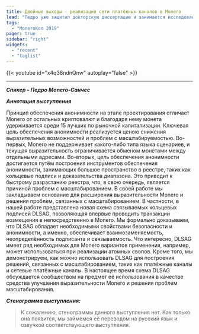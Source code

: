 ```yaml
---
title: Двойные выходы - реализация сети платёжных каналов в Monero
lead: "Педро уже защитил докторскую диссертацию и занимается исследованиями в TU Wien. До этого он получил кандидатскую степень в Университете Пердью и стажировался в ведущих блокчейн компаниях, таких как IBM. Среди прочего, в область его исследовательских интересов входят безопасность и анонимность блокчейн технологий. Его недавняя исследовательская работа была посвящена сетевым платёжным каналам."
tags:
  - "MoneroKon 2019"
pager: true
sidebar: "right"
widgets:
  - "recent"
  - "taglist"
---
```


{{< youtube id="x4q38ndnQnw" autoplay="false" >}}

---

_**Спикер - Педро Monero-Санчес**_

_**Аннотация выступления**_

Принцип обеспечения анонимности на этапе проектирования отличает Monero от остальных криптовалют и благодаря нему монета удерживается среди 15 лучших по рыночной капитализации. Ключевая цель обеспечения анонимности реализуется ценою снижения выразительных возможностей и проблем с масштабируемостью. Во-первых, Monero не поддерживает какого-либо типа языка сценариев, и текущая выразительность ограничивается обменом монетами между отдельными адресами. Во-вторых, цель обеспечения анонимности достигается путём построения инструментов обеспечения анонимности, занимающих большое пространство в реестре, таких как кольцевые подписи и доказательства диапазона. Это приводит к быстрому разрастанию реестра, что, в свою очередь, является причиной проблем с масштабированием. В своей работе мы закладываем основание для расширения выразительности Monero и решения проблем, связанных с масштабированием. В частности, в нашей работе представлена новая схема связываемых кольцевых подписей DLSAG, позволяющая впервые проводить транзакции возмещения в непосредственно в Monero. Мы формально доказываем, что DLSAG обладает необходимыми свойствами безопасности и анонимности, а именно, обеспечивает взаимозаменяемость, неопределённость подписанта и связываемость. Что интересно, DLSAG имеет ряд необходимых для Monero вариантов применения, например, может использоваться при реализации атомных свопов. Кроме того, мы демонстрируем, как можно использовать DLSAG для построения решений, связанных с масштабированием, таких как платёжные каналы и сетевые платёжные каналы. В настоящее время схема DLSAG обсуждается сообществом на предмет её использования в качестве средства улучшения выразительности Monero и решения проблем масштабирования.

_**Стенограмма выступления:**_

> К сожалению, стенограммы данного выступления нет. Как только она появится, мы займемся её переводом на русский язык и озвучкой соответствующего выступления.
